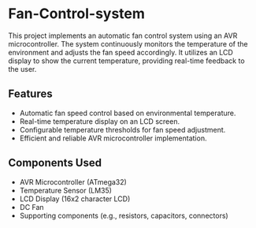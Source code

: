 # Fan-Control-system
This project implements an automatic fan control system using an AVR microcontroller. The system continuously monitors the temperature of the environment and adjusts the fan speed accordingly. It utilizes an LCD display to show the current temperature, providing real-time feedback to the user.

## Features
* Automatic fan speed control based on environmental temperature.
* Real-time temperature display on an LCD screen.
* Configurable temperature thresholds for fan speed adjustment.
* Efficient and reliable AVR microcontroller implementation.

## Components Used
* AVR Microcontroller (ATmega32)
* Temperature Sensor (LM35)
* LCD Display (16x2 character LCD)
* DC Fan
* Supporting components (e.g., resistors, capacitors, connectors)
